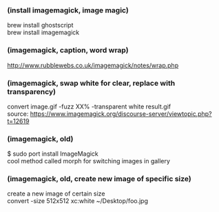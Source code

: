 ### (install imagemagick, image magic)  
brew install ghostscript  
brew install imagemagick  
  
### (imagemagick, caption, word wrap)  
http://www.rubblewebs.co.uk/imagemagick/notes/wrap.php  
  
### (imagemagick, swap white for clear, replace with transparency)  
convert image.gif -fuzz XX% -transparent white result.gif  
source: https://www.imagemagick.org/discourse-server/viewtopic.php?t=12619  
  
### (imagemagick, old)  
$ sudo port install ImageMagick  
cool method called morph for switching images in gallery  
  
### (imagemagick, old, create new image of specific size)  
create a new image of certain size  
convert -size 512x512 xc:white ~/Desktop/foo.jpg  
